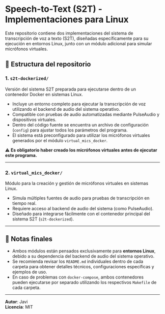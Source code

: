 # Speech-to-Text (S2T) - Implementaciones para Linux

Este repositorio contiene dos implementaciones del sistema de transcripción de voz a texto (S2T), diseñadas específicamente para su ejecución en entornos Linux, junto con un módulo adicional para simular micrófonos virtuales.

## 📁 Estructura del repositorio

### 1. `s2t-dockerized/`
Versión del sistema S2T preparada para ejecutarse dentro de un contenedor Docker en sistemas Linux.

- Incluye un entorno completo para ejecutar la transcripción de voz utilizando el backend de audio del sistema operativo.
- Compatible con pruebas de audio automatizadas mediante PulseAudio y dispositivos virtuales.
- Dentro del código fuente se encuentra un archivo de configuración (`config`) para ajustar todos los parámetros del programa.
- El sistema está preconfigurado para utilizar los micrófonos virtuales generados por el módulo `virtual_mics_docker`.

⚠️ **Es obligatorio haber creado los micrófonos virtuales antes de ejecutar este programa.**

---

### 2. `virtual_mics_docker/`
Módulo para la creación y gestión de micrófonos virtuales en sistemas Linux.

- Simula múltiples fuentes de audio para pruebas de transcripción en tiempo real.
- Requiere acceso al backend de audio del sistema (como PulseAudio).
- Diseñado para integrarse fácilmente con el contenedor principal del sistema S2T (`s2t-dockerized`).

---

## 📝 Notas finales

- Ambos módulos están pensados exclusivamente para **entornos Linux**, debido a su dependencia del backend de audio del sistema operativo.
- Se recomienda revisar los `README.md` individuales dentro de cada carpeta para obtener detalles técnicos, configuraciones específicas y ejemplos de uso.
- En caso de problemas con `docker-compose`, ambos contenedores pueden ejecutarse por separado utilizando los respectivos `Makefile` de cada carpeta.

---

**Autor**: Javi  
**Licencia**: MIT
